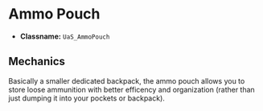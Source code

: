 # Ammo Pouch

 * **Classname:** `UaS_AmmoPouch`

## Mechanics

Basically a smaller dedicated backpack, the ammo pouch allows you to store loose ammunition with better efficency and organization (rather than just dumping it into your pockets or backpack).
